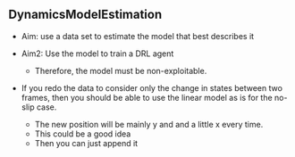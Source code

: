 ## DynamicsModelEstimation

- Aim: use a data set to estimate the model that best describes it
- Aim2: Use the model to train a DRL agent
    - Therefore, the model must be non-exploitable.

- If you redo the data to consider only the change in states between two frames, then you should be able to use the linear model as is for the no-slip case.
    -  The new position will be mainly y and and a little x every time.
    - This could be a good idea
    - Then you can just append it
    

